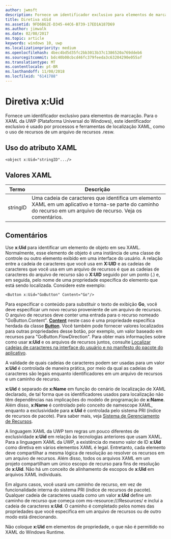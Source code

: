 ```yaml
---
author: jwmsft
description: Fornece um identificador exclusivo para elementos de marcação. Para o XAML da UWP (Plataforma Universal do Windows), este identificador exclusivo é usado por processos e ferramentas de localização XAML, como o uso de recursos de um arquivo de recursos .resw.
title: Diretiva xUid
ms.assetid: 9FD6B62E-D345-44C6-B739-17ED1A187D69
ms.author: jimwalk
ms.date: 02/08/2017
ms.topic: article
keywords: windows 10, uwp
ms.localizationpriority: medium
ms.openlocfilehash: 4bec4bd5d35fc2bb3013b37c1386520a769ddeb6
ms.sourcegitcommit: bdc40b08cbcd46fc379feeda3c63204290e055af
ms.translationtype: MT
ms.contentlocale: pt-BR
ms.lasthandoff: 11/08/2018
ms.locfileid: "6141788"
---
```

# <a name="xuid-directive"></a>Diretiva x:Uid


Fornece um identificador exclusivo para elementos de marcação. Para o XAML da UWP (Plataforma Universal do Windows), este identificador exclusivo é usado por processos e ferramentas de localização XAML, como o uso de recursos de um arquivo de recursos .resw.

## <a name="xaml-attribute-usage"></a>Uso do atributo XAML

``` syntax
<object x:Uid="stringID".../>
```

## <a name="xaml-values"></a>Valores XAML

| Termo | Descrição |
|------|-------------|
| stringID | Uma cadeia de caracteres que identifica um elemento XAML em um aplicativo e torna-se parte do caminho do recurso em um arquivo de recurso. Veja os comentários.| 

## <a name="remarks"></a>Comentários

Use **x:Uid** para identificar um elemento de objeto em seu XAML. Normalmente, esse elemento de objeto é uma instância de uma classe de controle ou outro elemento exibido em uma interface do usuário. A relação entre a cadeia de caracteres que você usa em **X:UID** e as cadeias de caracteres que você usa em um arquivo de recursos é que as cadeias de caracteres do arquivo de recurso são o **X:UID** seguido por um ponto (.) e, em seguida, pelo nome de uma propriedade específica do elemento que está sendo localizada. Considere este exemplo:

``` syntax
<Button x:Uid="GoButton" Content="Go"/>
```

Para especificar o conteúdo para substituir o texto de exibição **Go**, você deve especificar um novo recurso proveniente de um arquivo de recursos. O arquivo de recursos deve conter uma entrada para o recurso nomeado "GoButton.Content". [**Content**](/uwp/api/windows.ui.xaml.controls.contentcontrol.content) neste caso é uma propriedade específica herdada da classe [**Button**](/uwp/api/windows.ui.xaml.controls.button). Você também pode fornecer valores localizados para outras propriedades desse botão, por exemplo, um valor baseado em recursos para "GoButton.FlowDirection". Para obter mais informações sobre como usar **x:Uid** e os arquivos de recursos juntos, consulte [Localizar cadeias de caracteres na interface do usuário e no manifesto do pacote do aplicativo](../app-resources/localize-strings-ui-manifest.md).

A validade de quais cadeias de caracteres podem ser usadas para um valor **x:Uid** é controlada de maneira prática, por meio da qual as cadeias de caracteres são legais enquanto identificadores em um arquivo de recursos e um caminho de recurso.

**x:Uid** é separado de **x:Name** em função do cenário de localização de XAML declarado, de tal forma que os identificadores usados para localização não têm dependências nas implicações do modelo de programação de **x:Name**. Além disso, **x:Name** é controlado pelo conceito de namescope XAML, enquanto a exclusividade para **x:Uid** é controlada pelo sistema PRI (índice de recursos de pacote). Para saber mais, veja [Sistema de Gerenciamento de Recursos](../app-resources/resource-management-system.md).

A linguagem XAML da UWP tem regras um pouco diferentes de exclusividade **x:Uid** em relação às tecnologias anteriores que usam XAML. Para a linguagem XAML da UWP, a existência do mesmo valor de ID **x:Uid** como diretiva em vários elementos XAML é legal. Entretanto, cada elemento deve compartilhar a mesma lógica de resolução ao resolver os recursos em um arquivo de recursos. Além disso, todos os arquivos XAML em um projeto compartilham um único escopo de recurso para fins de resolução de **x:Uid**. Não há um conceito de alinhamento de escopos de **x:Uid** em arquivos XAML individuais.

Em alguns casos, você usará um caminho de recurso, em vez de funcionalidade interna do sistema PRI (índice de recursos de pacote). Qualquer cadeia de caracteres usada como um valor **x:Uid** define um caminho de recurso que começa com ms-resource:///Resources/ e inclui a cadeia de caracteres **x:Uid**. O caminho é completado pelos nomes das propriedades que você especifica em um arquivo de recursos ou de outro modo está direcionando.

Não coloque **x:Uid** em elementos de propriedade, o que não é permitido no XAML do Windows Runtime.

